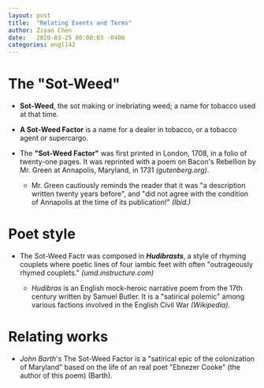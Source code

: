 ```yaml
---
layout: post
title:  "Relating Events and Terms"
author: Ziyan Chen
date:   2020-03-25 00:00:03 -0400
categories: engl142
---
```

# The "Sot-Weed"

- **Sot-Weed**, the sot making or inebriating weed; a name for tobacco used at that time.

- **A Sot-Weed Factor** is a name for a dealer in tobacco, or a tobacco agent or supercargo.

- The **"Sot-Weed Factor"** was first printed in London, 1708, in a folio of twenty-one pages. It was reprinted with a poem on Bacon's Rebellion by Mr. Green at Annapolis, Maryland, in 1731 *(gutenberg.org)*.

  - Mr. Green cautiously reminds the reader that it was "a description written twenty years before", and "did not agree with the condition of Annapolis at the time of its publication!" *(Ibid.)*

# Poet style

- The Sot-Weed Factr was composed in ***Hudibrasts***, a style of rhyming couplets where poetic lines of four iambic feet with often "outrageously rhymed couplets." *(umd.instructure.com)*

  - *Hudibras* is an English mock-heroic narrative poem from the 17th century written by Samuel Butler. It is a "satirical polemic" among various factions involved in the English Civil War *(Wikipedia)*.

# Relating works

- *John Barth*'s The Sot-Weed Factor is a "satirical epic of the colonization of Maryland" based on the life of an real poet "Ebnezer Cooke" (the author of this poem) (Barth).